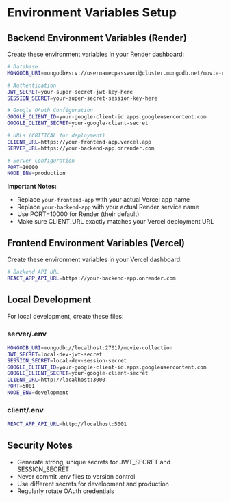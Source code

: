 # Environment Variables Setup

## Backend Environment Variables (Render)

Create these environment variables in your Render dashboard:

```bash
# Database
MONGODB_URI=mongodb+srv://username:password@cluster.mongodb.net/movie-collection

# Authentication
JWT_SECRET=your-super-secret-jwt-key-here
SESSION_SECRET=your-super-secret-session-key-here

# Google OAuth Configuration
GOOGLE_CLIENT_ID=your-google-client-id.apps.googleusercontent.com
GOOGLE_CLIENT_SECRET=your-google-client-secret

# URLs (CRITICAL for deployment)
CLIENT_URL=https://your-frontend-app.vercel.app
SERVER_URL=https://your-backend-app.onrender.com

# Server Configuration
PORT=10000
NODE_ENV=production
```

**Important Notes:**
- Replace `your-frontend-app` with your actual Vercel app name
- Replace `your-backend-app` with your actual Render service name
- Use PORT=10000 for Render (their default)
- Make sure CLIENT_URL exactly matches your Vercel deployment URL

## Frontend Environment Variables (Vercel)

Create these environment variables in your Vercel dashboard:

```bash
# Backend API URL
REACT_APP_API_URL=https://your-backend-app.onrender.com
```

## Local Development

For local development, create these files:

### server/.env
```bash
MONGODB_URI=mongodb://localhost:27017/movie-collection
JWT_SECRET=local-dev-jwt-secret
SESSION_SECRET=local-dev-session-secret
GOOGLE_CLIENT_ID=your-google-client-id.apps.googleusercontent.com
GOOGLE_CLIENT_SECRET=your-google-client-secret
CLIENT_URL=http://localhost:3000
PORT=5001
NODE_ENV=development
```

### client/.env
```bash
REACT_APP_API_URL=http://localhost:5001
```

## Security Notes

- Generate strong, unique secrets for JWT_SECRET and SESSION_SECRET
- Never commit .env files to version control
- Use different secrets for development and production
- Regularly rotate OAuth credentials
